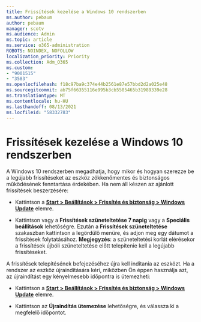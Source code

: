 ```yaml
---
title: Frissítések kezelése a Windows 10 rendszerben
ms.author: pebaum
author: pebaum
manager: scotv
ms.audience: Admin
ms.topic: article
ms.service: o365-administration
ROBOTS: NOINDEX, NOFOLLOW
localization_priority: Priority
ms.collection: Adm_O365
ms.custom:
- "9001515"
- "3583"
ms.openlocfilehash: f18c97ba9c374e44b2561e87e57bbd2d2a025e48
ms.sourcegitcommit: ab75f66355116e995b3cb5505465b31989339e28
ms.translationtype: MT
ms.contentlocale: hu-HU
ms.lasthandoff: 08/13/2021
ms.locfileid: "58332783"
---
```

# <a name="manage-updates-in-windows-10"></a>Frissítések kezelése a Windows 10 rendszerben

A Windows 10 rendszerben megadhatja, hogy mikor és hogyan szerezze be a legújabb frissítéseket az eszköz zökkenőmentes és biztonságos működésének fenntartása érdekében. Ha nem áll készen az ajánlott frissítések beszerzésére:

- Kattintson a **[Start > Beállítások > Frissítés és biztonság > Windows Update](ms-settings:windowsupdate)** elemre.

- Kattintson vagy a **Frissítések szüneteltetése 7 napig** vagy a **Speciális beállítások** lehetőségre. Ezután a **Frissítések szüneteltetése** szakaszban kattintson a legördülő menüre, és adjon meg egy dátumot a frissítések folytatásához. 
    **Megjegyzés**: a szüneteltetési korlát elérésekor a frissítések újbóli szüneteltetése előtt telepítenie kell a legújabb frissítéseket.

A frissítések telepítésének befejezéséhez újra kell indítania az eszközt. Ha a rendszer az eszköz újraindítására kéri, miközben Ön éppen használja azt, az újraindítást egy kényelmesebb időpontra is ütemezheti:

- Kattintson a **[Start > Beállítások > Frissítés és biztonság > Windows Update](ms-settings:windowsupdate)** elemre.

- Kattintson az **Újraindítás ütemezése** lehetőségre, és válassza ki a megfelelő időpontot.
